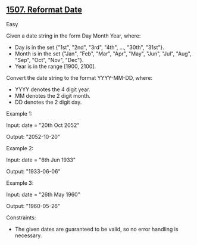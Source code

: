 ## [1507. Reformat Date](https://leetcode.com/problems/reformat-date/)

Easy

Given a date string in the form Day Month Year, where:

- Day is in the set {"1st", "2nd", "3rd", "4th", ..., "30th", "31st"}.
- Month is in the set {"Jan", "Feb", "Mar", "Apr", "May", "Jun", "Jul", "Aug", "Sep", "Oct", "Nov", "Dec"}.
- Year is in the range [1900, 2100].

Convert the date string to the format YYYY-MM-DD, where:

- YYYY denotes the 4 digit year.
- MM denotes the 2 digit month.
- DD denotes the 2 digit day.
 

Example 1:

Input: date = "20th Oct 2052"

Output: "2052-10-20"

Example 2:

Input: date = "6th Jun 1933"

Output: "1933-06-06"

Example 3:

Input: date = "26th May 1960"

Output: "1960-05-26" 


Constraints:

- The given dates are guaranteed to be valid, so no error handling is necessary.